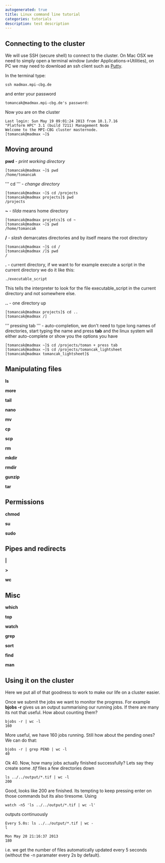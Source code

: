 ```yaml
---
autogenerated: true
title: Linux command line tutorial
categories: tutorials
description: test description
---
```


Connecting to the cluster
-------------------------

We will use SSH (secure shell) to connect to the cluster. On Mac OSX we need to simply open a terminal window (under Applications-&gt;Utilities), on PC we may need to download an ssh client such as [Putty](http://www.chiark.greenend.org.uk/~sgtatham/putty/).

In the terminal type:

`ssh madmax.mpi-cbg.de`

and enter your password

`tomancak@madmax.mpi-cbg.de's password: `  

Now you are on the cluster

`Last login: Sun May 19 09:01:24 2013 from 10.1.7.16`  
`"Platform HPC" 3.1 (build 7211) Management Node`  
`Welcome to the MPI-CBG cluster masternode.`  
`[tomancak@madmax ~]$`

Moving around
-------------

**pwd** - *print working directory*

`[tomancak@madmax ~]$ pwd`  
`/home/tomancak`

''' cd ''' - *change directory*

`[tomancak@madmax ~]$ cd /projects`  
`[tomancak@madmax projects]$ pwd`  
`/projects`

**\~** - *tilda* means home directory

`[tomancak@madmax projetcs]$ cd ~`  
`[tomancak@madmax ~]$ pwd`  
`/home/tomancak`

**/** - *slash* demarcates directories and by itself means the root directory

`[tomancak@madmax ~]$ cd /`  
`[tomancak@madmax /]$ pwd`  
`/`

**.** - current directory, if we want to for example execute a script in the current directory we do it like this:

`./executable_script`  

This tells the interpreter to look for the file executable\_script in the current directory and not somewhere else.

**..** - one directory up

`[tomancak@madmax projects]$ cd ..`  
`[tomancak@madmax /]`

''' pressing tab ''' - auto-completion, we don't need to type long names of directories, start typing the name and press **tab** and the linux system will either auto-complete or show you the options you have

`[tomancak@madmax ~]$ cd /projects/toman + press tab`  
`[tomancak@madmax ~]$ cd /projects/tomancak_lightsheet`  
`[tomancak@madmax tomancak_lightsheet]$`

Manipulating files
------------------

**ls**

**more**

**tail**

**nano**

**mv**

**cp**

**scp**

**rm**

**mkdir**

**rmdir**

**gunzip**

**tar**

Permissions
-----------

**chmod**

**su**

**sudo**

Pipes and redirects
-------------------

**\|**

**&gt;**

**wc**

Misc
----

**which**

**top**

**watch**

**grep**

**sort**

**find**

**man**

Using it on the cluster
-----------------------

Here we put all of that goodness to work to make our life on a cluster easier.

Once we submit the jobs we want to monitor the progress. For example **bjobs -r** gives us an output summarising our running jobs. If there are many its not that useful. How about counting them?

`bjobs -r | wc -l`  
`160`

More useful, we have 160 jobs running. Still how about the pending ones? We can do that:

`bjobs -r | grep PEND | wc -l`  
`40`

Ok 40. Now, how many jobs actually finished successfully? Lets say they create some *.tif* files a few directories down

`ls ../../output/*.tif | wc -l`  
`200`

Good, looks like 200 are finished. Its tempting to keep pressing enter on those commands but its also tiresome. Using

`watch -n5 'ls ../../output/*.tif | wc -l' `

outputs continuously

`Every 5.0s: ls ../../output/*.tif | wc -l                                                                                             `  
`Mon May 20 21:16:37 2013`  
`180`

i.e. we get the number of files automatically updated every 5 seconds (without the -n paramater every 2s by default).
